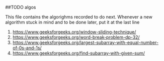 
##TODO algos

This file contains the algorighms recorded to do next.
Whenever a new algorithm stuck in mind and to be done later, put it at the last line

1. https://www.geeksforgeeks.org/window-sliding-technique/
2. https://www.geeksforgeeks.org/word-break-problem-dp-32/
3. https://www.geeksforgeeks.org/largest-subarray-with-equal-number-of-0s-and-1s/
4. https://www.geeksforgeeks.org/find-subarray-with-given-sum/
